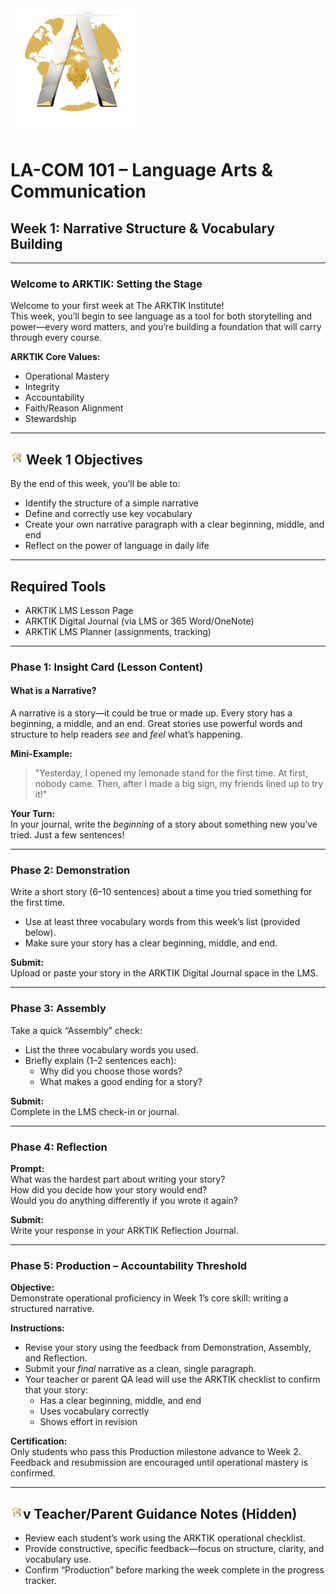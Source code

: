 <img src="../../../../assets/ARKTIK%20Logo.png" alt="ARKTIK Logo" width="200">

# LA-COM 101 – Language Arts & Communication  
## Week 1: Narrative Structure & Vocabulary Building

---

### Welcome to ARKTIK: Setting the Stage

Welcome to your first week at The ARKTIK Institute!  
This week, you’ll begin to see language as a tool for both storytelling and power—every word matters, and you’re building a foundation that will carry through every course.

**ARKTIK Core Values:**  
- Operational Mastery  
- Integrity  
- Accountability  
- Faith/Reason Alignment  
- Stewardship  

---

## <img src="../../../../assets/ARKTIK%20Logo.png" alt="ARKTIK Logo" width="20"> Week 1 Objectives

By the end of this week, you’ll be able to:
- Identify the structure of a simple narrative
- Define and correctly use key vocabulary
- Create your own narrative paragraph with a clear beginning, middle, and end
- Reflect on the power of language in daily life

---

## Required Tools

- ARKTIK LMS Lesson Page  
- ARKTIK Digital Journal (via LMS or 365 Word/OneNote)  
- ARKTIK LMS Planner (assignments, tracking)  

---

### Phase 1: Insight Card (Lesson Content)

#### What is a Narrative?

A narrative is a story—it could be true or made up. Every story has a beginning, a middle, and an end. Great stories use powerful words and structure to help readers *see* and *feel* what’s happening.

**Mini-Example:**  
> "Yesterday, I opened my lemonade stand for the first time. At first, nobody came. Then, after I made a big sign, my friends lined up to try it!"

**Your Turn:**  
In your journal, write the *beginning* of a story about something new you’ve tried. Just a few sentences!

---

### Phase 2: Demonstration

Write a short story (6–10 sentences) about a time you tried something for the first time.  
- Use at least three vocabulary words from this week’s list (provided below).
- Make sure your story has a clear beginning, middle, and end.

**Submit:**  
Upload or paste your story in the ARKTIK Digital Journal space in the LMS.

---

### Phase 3: Assembly

Take a quick “Assembly” check:
- List the three vocabulary words you used.
- Briefly explain (1–2 sentences each):  
   - Why did you choose those words?
   - What makes a good ending for a story?

**Submit:**  
Complete in the LMS check-in or journal.

---

### Phase 4: Reflection

**Prompt:**  
What was the hardest part about writing your story?  
How did you decide how your story would end?  
Would you do anything differently if you wrote it again?

**Submit:**  
Write your response in your ARKTIK Reflection Journal.

---

### **Phase 5: Production – Accountability Threshold**

**Objective:**  
Demonstrate operational proficiency in Week 1’s core skill: writing a structured narrative.

**Instructions:**  
- Revise your story using the feedback from Demonstration, Assembly, and Reflection.
- Submit your *final* narrative as a clean, single paragraph.
- Your teacher or parent QA lead will use the ARKTIK checklist to confirm that your story:
  - Has a clear beginning, middle, and end
  - Uses vocabulary correctly
  - Shows effort in revision

**Certification:**  
Only students who pass this Production milestone advance to Week 2. Feedback and resubmission are encouraged until operational mastery is confirmed.

---

## <img src="../../../../assets/ARKTIK%20Logo.png" alt="ARKTIK Logo" width="20">v Teacher/Parent Guidance Notes (Hidden)

- Review each student’s work using the ARKTIK operational checklist.
- Provide constructive, specific feedback—focus on structure, clarity, and vocabulary use.
- Confirm “Production” before marking the week complete in the progress tracker.
